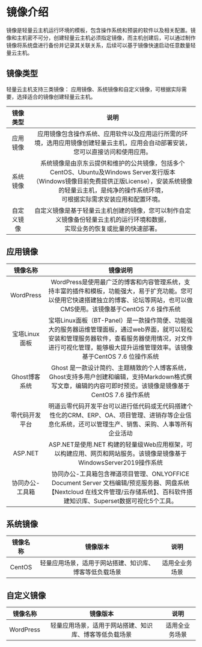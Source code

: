 # 镜像介绍


镜像是轻量云主机运行环境的模板，包含操作系统和预装的软件以及相关配置。镜像和主机密不可分，创建轻量云主机必须指定镜像，而主机创建后，可以通过制作镜像将系统盘进行备份并记录其关联关系，后续可以基于镜像快速启动任意数量轻量云主机。



## 镜像类型

 轻量云主机支持三类镜像： 应用镜像、系统镜像和自定义镜像，可根据实际需要，选择适合的镜像创建轻量云主机。

 | 镜像类型 | 说明 | 
| :-----:| :----: | 
| 应用镜像 | 应用镜像包含操作系统、应用软件以及应用运行所需的环境，选用应用镜像创建轻量云主机，应用会自动部署安装，<br>您可以直接访问和使用应用。 | 
| 系统镜像 | 系统镜像是由京东云提供和维护的公共镜像，包括多个CentOS、Ubuntu及Windows Server发行版本<br>（Windows镜像目前免费提供正版License），安装系统镜像的轻量云主机，是纯净的操作系统环境，<br>可根据实际需求安装应用和配置环境。 | 
| 自定义镜像 | 自定义镜像是基于轻量云主机创建的镜像，您可以制作自定义镜像备份轻量云主机的运行环境和数据，<br>实现业务的恢复或批量的快速部署。 | 

## 应用镜像


| 镜像名称 | 镜像说明 | 
| :-----:| :----: | 
| WordPress | WordPress是使用最广泛的博客和内容管理系统，支持丰富的插件和模板，功能强大，易于扩充功能。您可以使用它快速搭建独立的博客、论坛等网站，也可以做CMS使用。该镜像基于CentOS 7.6 操作系统 | 
| 宝塔Linux面板 | 宝塔Linux面板（BT-Panel）是一款操作简便、功能强大的服务器运维管理面板，通过web界面，就可以轻松安装和管理服务器软件，查看服务器使用情况，对文件进行可视化管理，能够极大提升运维管理效率。该镜像基于CentOS 7.6 位操作系统 | 
| Ghost博客系统 |Ghost 是一款设计简约、主题精致的个人博客系统，Ghost支持多用户创建和编辑，支持Markdown格式撰写文章，编辑的内容可即时预览。该镜像是镜像基于CentOS 7.6 操作系统 | 
| 零代码开发平台 | 明道云零代码开发平台可以进行低代码或无代码搭建个性化的CRM、ERP、OA、项目管理、进销存等企业信息化系统，还可以管理生产、销售、采购、人事等所有企业活动 | 
| ASP.NET	 | ASP.NET是使用.NET 构建的轻量级Web应用框架，可以构建应用、网页和网站服务。该镜像是镜像基于WindowsServer2019操作系统 | 
| 协同办公-工具箱 | 协同办公-工具箱包含禅道项目管理、ONLYOFFICE Document Server 文档编辑/预览服务器、网盘系统【Nextcloud 在线文件管理/云存储系统】、百科软件搭建知识库、Superset数据可视化5个工具。 | 


## 系统镜像

| 镜像名称 | 镜像版本 | 说明 |
| :-----:| :----: | :----: |
| CentOS | 轻量应用场景，适用于网站搭建、知识库、博客等低负载场景 | 适用全业务场景 |


## 自定义镜像

| 镜像名称 | 镜像版本 | 说明 |
| :-----:| :----: | :----: |
| WordPress | 轻量应用场景，适用于网站搭建、知识库、博客等低负载场景 | 适用全业务场景 |
